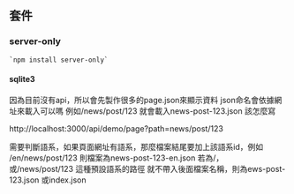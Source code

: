 

## 套件

### server-only

    `npm install server-only`

#### sqlite3


因為目前沒有api，所以會先製作很多的page.json來顯示資料
json命名會依據網址來載入可以嗎
例如/news/post/123
就會載入news-post-123.json
該怎麼寫


http://localhost:3000/api/demo/page?path=news/post/123



需要判斷語系，如果頁面網址有語系，那麼檔案結尾要加上該語系id，例如 /en/news/post/123
則檔案為news-post-123-en.json
若為/，或/news/post/123 這種預設語系的路徑
就不帶入後面檔案名稱，則為ews-post-123.json 或index.json